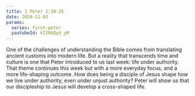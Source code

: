 ```yaml
---
title: 1 Peter 2:18-25
date: 2024-11-03
params:
  series: first-peter
  youtubeId: kII06Qyd_yM
---
```


One of the challenges of understanding the Bible comes from translating ancient customs into modern life. But a reality that transcends time and culture is one that Peter introduced to us last week: life under authority. That theme continues this week but with a more everyday focus, and a more life-shaping outcome. How does being a disciple of Jesus shape how we live under authority, even under unjust authority? Peter will show us that our discipleship to Jesus will develop a cross-shaped life.
